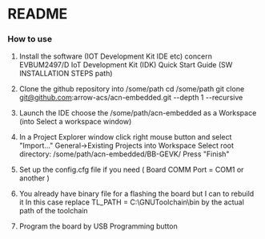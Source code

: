 # README #

### How to use ###
1. Install the software (IOT Development Kit IDE etc) concern EVBUM2497/D IoT Development Kit (IDK) Quick Start Guide (SW INSTALLATION STEPS path)

2. Clone the github repository into /some/path
cd /some/path
git clone git@github.com:arrow-acs/acn-embedded.git --depth 1 --recursive

3. Launch the IDE
choose the /some/path/acn-embedded as a Workspace (into Select a workspace window)

4. In a Project Explorer window click right mouse button and select "Import..."
General->Existing Projects into Workspace
Select root directory: /some/path/acn-embedded/BB-GEVK/
Press "Finish"

5. Set up the config.cfg file if you need 
( Board COMM Port = COM1 or another )

6. You already have binary file for a flashing the board but I can to rebuild it
In this case replace
TL_PATH = C:\GNUToolchain\bin
by the actual path of the toolchain

7. Program the board by USB Programming button